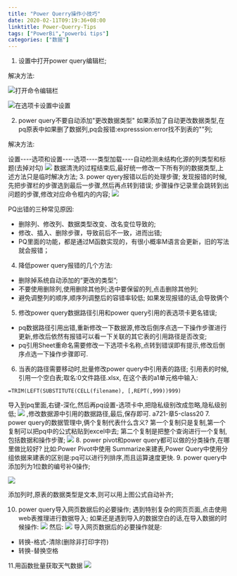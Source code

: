 ```yaml
---
title: "Power Querry操作小技巧"
date: 2020-02-11T09:19:36+08:00
linktitle: Power-Querry-Tips
tags: ["PowerBi","powerbi tips"]
categories: ["数据"]
---
```

1. 设置中打开power query编辑栏;

解决方法:

![打开命令编辑栏](https://img.ibolee.com/git_blog/pqtips0.png)

![在选项卡设置中设置](https://img.ibolee.com/git_blog/pqtips1.png)

2. power query不要自动添加"更改数据类型"
如果添加了自动更改数据类型,在pq原表中如果删了数据列,pq会报错:expresssion:error找不到表的""列;

解决方法:

设置----选项和设置----选项----类型加载----自动检测未结构化源的列类型和标题(去掉对勾)
![](https://img.ibolee.com/git_blog/pqtips3.png)
数据清洗的过程结束后,最好统一修改一下所有列的数据类型,上述方法只是临时解决方法;
3. power qyery报错以后的处理步骤;
发现报错的时候,先把步骤栏的步骤选到最后一步骤,然后再点转到错误;
步骤操作记录里会跳转到出问题的步骤,修改对应命令框内的内容;
![](https://img.ibolee.com/git_blog/pqtips4.png)

PQ出错的三种常见原因:

+ 删除列、修改列、数据类型改变、改名变位导致的;
+ 修改、插入、删除步骤，导致前后不一致，进而出错;
+ PQ里面的功能，都是通过M函数实现的，有很小概率M语言会更新，旧的写法就会报错；
4. 降低power query报错的几个方法:

+ 删除掉系统自动添加的“更改的类型”;
+ 不要使用删除列,使用删除其他列;选中要保留的列,点击删除其他列;
+ 避免调整列的顺序,顺序列调整后的容错率较低;
  如果发现报错的话,会导致俩个
5. 修改power query数据路径引用和power query引用的表选项卡更名错误;
+ pq数据路径引用出错,重新修改一下数据源,修改后倒序点选一下操作步骤进行更新,修改后依然有报错可以看一下关联的其它表的引用路径是否改变;
+ pq引用Sheet重命名需要修改一下选项卡名称,点转到错误即有提示,修改后倒序点选一下操作步骤即可.
6. 当表的路径需要移动时,批量修改power query中引用表的路径;
引用表的时候,引用一个空白表;取名:0文件路径.xlsx,
在这个表的a1单元格中输入:
```
=TRIM(LEFT(SUBSTITUTE(CELL(filename), [,REPT(,999))999)
```
导入到pq里面,右键-深化,然后再pq设置-选项卡中,把隐私级别改成忽略,隐私级别低;
![](https://img.ibolee.com/git_blog/pqtips5.png) ,修改数据源中引用的数据路径,最后,保存即可.
a721-章5-class20
7. power query的数据管理中,俩个复制代表什么含义?
第一个复制只是复制,第一个复制可以把pq中的公式粘贴到excel中去;
第二个复制是把整个查询进行一个复制,包括数据和操作步骤;
![](https://img.ibolee.com/git_blog/pqtips6.png)
8. power pivot和power query都可以做的分类操作,在哪里做比较好?
比如:Power Pivot中使用 Summarize来建表,Power Query中使用分组依据来建表的区别是:pq可以进行列排序,而且运算速度更快.
9. power query中添加列为1位数的编号补0操作;

![](https://img.ibolee.com/git_blog/pqtips7.png)

添加列时,原表的数据类型是文本,则可以用上图公式自动补齐;

10. power query导入网页数据后的必要操作;
遇到特别复杂的网页页面,点击使用web表推理进行数据导入;
如果还是遇到导入的数据空白的话,在导入数据的时候操作:
![](https://img.ibolee.com/git_blog/pq%E5%AF%BC%E5%85%A5%E7%BD%91%E9%A1%B5%E6%95%B0%E6%8D%AE.png)
然后:
![](https://img.ibolee.com/git_blog/pq%E5%AF%BC%E5%85%A5%E7%BD%91%E9%A1%B5%E6%95%B0%E6%8D%AE2.png)
导入网页数据后的必要操作就是:
+ 转换-格式-清除(删除非打印字符)
+ 转换-替换空格
  
11.用函数批量获取天气数据
![](https://img.ibolee.com/git_blog/%E5%87%BD%E6%95%B0%E8%8E%B7%E5%8F%96%E5%A4%A9%E6%B0%94%E6%95%B0%E6%8D%AE.png)

